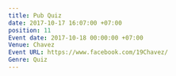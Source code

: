 ```yaml
---
title: Pub Quiz
date: 2017-10-17 16:07:00 +07:00
position: 11
Event date: 2017-10-18 00:00:00 +07:00
Venue: Chavez
Event URL: https://www.facebook.com/19Chavez/
Genre: Quiz
---
```


